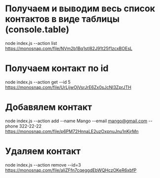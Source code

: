 # Получаем и выводим весь список контактов в виде таблицы (console.table)
node index.js --action list
https://monosnap.com/file/NVm2b1Bq1stl82J91t25f1zcxBOEsL

# Получаем контакт по id
node index.js --action get --id 5
https://monosnap.com/file/UrLijwOjVsrJrE6Zx0sJcNI3ZprJTH

# Добавялем контакт
node index.js --action add --name Mango --email mango@gmail.com --phone 322-22-22
https://monosnap.com/file/p6PM72HnnaLE2uzOxpnuJnu1nKjrMn

# Удаляем контакт
node index.js --action remove --id=3
https://monosnap.com/file/aliZFfn7cqeggdEbWQHczOKeR6xbfP
